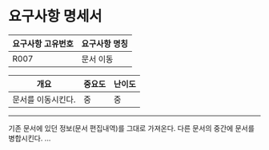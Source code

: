 ﻿요구사항 명세서
===================

|요구사항 고유번호|요구사항 명칭|
|---|---|
|R007|문서 이동|    
  
|개요|중요도|난이도|
|---|---|---|
|문서를 이동시킨다.|중|중|

---
기존 문서에 있던 정보(문서 편집내역)를 그대로 가져온다.
다른 문서의 중간에 문서를 병합시킨다.
...